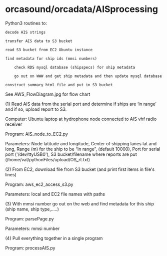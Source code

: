 # orcasound/orcadata/AISprocessing

Python3 routines to:
 
    decode AIS strings

    transfer AIS data to S3 bucket

    read S3 bucket from EC2 Ubuntu instance

    find metadata for ship ids (mmsi numbers)

        check RDS mysql database (shipspecs) for ship metadata

        go out on WWW and get ship metadata and then update mysql database

    construct summary html file and put in S3 bucket

See AWS_FlowDiagram.jpg for flow chart

(1)  Read AIS data from the serial port and determine if ships are ‘in range’ and if so, upload report to S3.

Computer:  Ubuntu laptop at hydrophone node connected to AIS vhf radio receiver

Program:  AIS_node_to_EC2.py

Parameters:  Node latitude and longitude, Center of shipping lanes lat and long,  Range (m) for the ship to be “in range”, (default 10000),  Port for serial port ('/dev/ttyUSB0'), S3 bucket/filename where reports are put (/home/val/pythonFiles/upload/OS_rt.txt)

(2)  From EC2, download file from S3 bucket (and print first items in file's lines)

Program:  aws_ec2_access_s3.py

Parameters: local and EC2 file names with paths

(3)  With mmsi number go out on the web and find metadata for this ship (ship name, ship type,.....)

Program: parsePage.py

Parameters: mmsi number

(4)  Pull everything together in a single program

Program: processAIS.py
